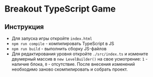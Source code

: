 # Breakout TypeScript Game
## Инструкция
 * Для запуска игры откройте `index.html`
 * `npm run compile` - компилировать TypeScript в JS
 * `npm run build` - выполнить сборку JS-файлов
 * Для редактирования уровня откройте `./src/index.ts` и измените двумерный массив в `new LevelBuilder()` на свое усмотрение: `1` - наличие блока, `0` - отсутствие. После внесения изменений необходимо заново скомпилировать и собрать проект.